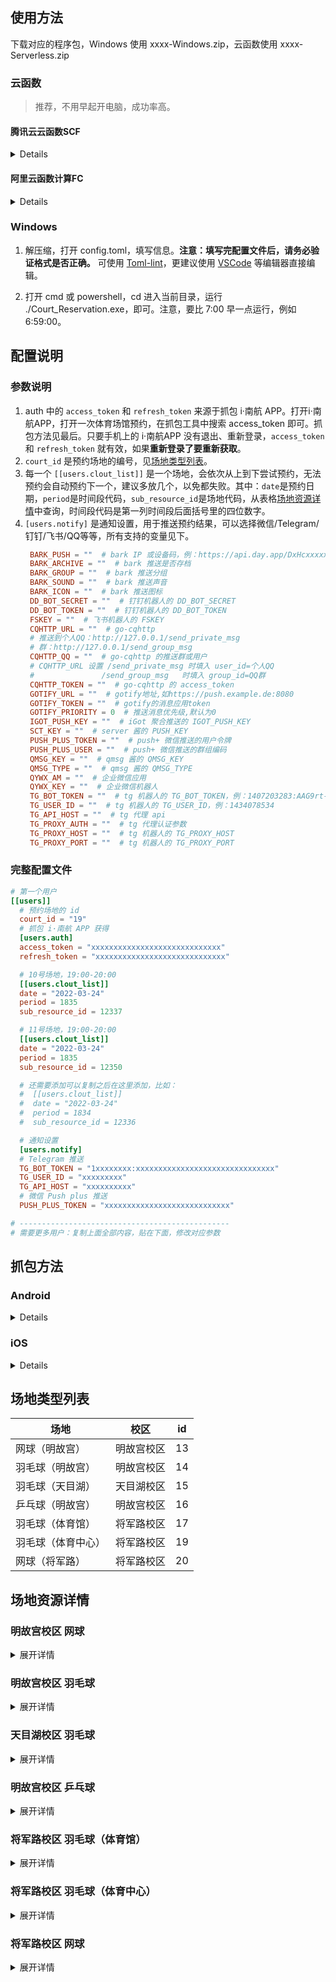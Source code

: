 ## 使用方法

下载对应的程序包，Windows 使用 xxxx-Windows.zip，云函数使用 xxxx-Serverless.zip


### 云函数

> 推荐，不用早起开电脑，成功率高。

#### 腾讯云云函数SCF

<details>

   
1. 打开[腾讯云云函数控制台](https://console.cloud.tencent.com/scf)，登录账号，点击“函数服务”-“新建”。
2. 选择“从头开始”，输入一个函数名。地域在国内随便选择，运行环境为 Python3.7。
   ![](https://s2.loli.net/2022/02/09/BVQ1sZnSfRj2UhF.png)

3. 函数代码部分，选择“本地上传 zip 包”，选择下载的程序包并上传。
   ![](https://s2.loli.net/2022/02/09/HM275iAPhzxRyBn.png)
4. 展开“高级配置”，**修改执行超时时间为 300 秒**。
   
   ![](https://dd-static.jd.com/ddimg/jfs/t1/213763/21/15653/18964/623c2d46E033662ed/d45d80684e2ad1ae.png)
5. 展开触发器配置，选择自定义触发周期，填写 cron 表达式 `30 59 6 日 月 * *`，日和月替换为数字，例如预约 4月1日的，填 `30 59 6 1 4 * *`，意思是 4月1日早上6点59分30秒 运行。
   
   ![](https://dd-static.jd.com/ddimg/jfs/t1/196757/26/21666/35075/623c2d71E4bbc3145/c0ee9611938d07d2.png)
6. 跳转到 **函数管理 - 函数代码**页面，找到 `config.toml`，**填写你的配置**。
7. 点击下方“**部署并测试**”，查看日志测试是否运行正常。

</details>

#### 阿里云函数计算FC

<details>

1. 登录[阿里云函数计算控制台](https://fcnext.console.aliyun.com/overview)，在最上方选择好地域。进入“服务及函数”-“创建服务”，输入名称，点击确定。
   ![](https://s2.loli.net/2022/02/16/pVxDnS1NZrlIAsB.png)

2. 进入创建好的服务，点击**创建函数**，**从零开始创建**。输入**函数名称**，运行环境选择 **Python 3**，触发方式为**通过事件触发**，内存规格选择 **128MB**。
   
3. 创建完成后，进入**函数代码**页面，选择“上传代码”-上传 zip 包，选择下载的 serverless 包并上传。
   
4. 上传后，在编辑器中找到`config.toml`，**填写你的配置**。保存后，点击**部署代码**，再点击**测试函数**。
   
    ![image.png](https://dd-static.jd.com/ddimg/jfs/t1/190778/30/22199/150074/623c2e5aE39b106c1/bf7075e6dfdc34b9.png)
5. 切换到**触发器管理**选项卡，**创建触发器**，选择**定时触发器**，输入**名称**，选择**按照 CRON 表达式触发**，填入 `CRON_TZ=Asia/Shanghai 30 59 6 日 月 *`，日和月替换为数字，例如预约 4月1日的，填 `CRON_TZ=Asia/Shanghai 30 59 6 1 4 *`，意思是 4月1日早上6点59分30秒 运行。
   
   ![image.png](https://dd-static.jd.com/ddimg/jfs/t1/222935/18/13746/25929/623c2fc9E9cb47bcd/dc31ff573079a9da.png)

</details>

### Windows

1. 解压缩，打开 config.toml，填写信息。**注意：填写完配置文件后，请务必验证格式是否正确。** 可使用 [Toml-lint](https://www.toml-lint.com/)，更建议使用 [VSCode](https://code.visualstudio.com/) 等编辑器直接编辑。

2. 打开 cmd 或 powershell，cd 进入当前目录，运行 ./Court_Reservation.exe，即可。注意，要比 7:00 早一点运行，例如 6:59:00。


## 配置说明

### 参数说明

1. auth 中的 `access_token` 和 `refresh_token` 来源于抓包 i·南航 APP。打开i·南航APP，打开一次体育场馆预约，在抓包工具中搜索 access_token 即可。抓包方法见最后。只要手机上的 i·南航APP 没有退出、重新登录，`access_token` 和 `refresh_token` 就有效，如果**重新登录了要重新获取**。
2. `court_id` 是预约场地的编号，见[场地类型列表](#场地类型列表)。
3. 每一个 `[[users.clout_list]]` 是一个场地，会依次从上到下尝试预约，无法预约会自动预约下一个，建议多放几个，以免都失败。其中：`date`是预约日期，`period`是时间段代码，`sub_resource_id`是场地代码，从表格[场地资源详情](#场地资源详情)中查询，时间段代码是第一列时间段后面括号里的四位数字。
4. `[users.notify]` 是通知设置，用于推送预约结果，可以选择微信/Telegram/钉钉/飞书/QQ等等，所有支持的变量见下。
   ```toml
    BARK_PUSH = ""  # bark IP 或设备码，例：https://api.day.app/DxHcxxxxxRxxxxxxcm/
    BARK_ARCHIVE = ""  # bark 推送是否存档
    BARK_GROUP = ""  # bark 推送分组
    BARK_SOUND = ""  # bark 推送声音
    BARK_ICON = ""  # bark 推送图标
    DD_BOT_SECRET = ""  # 钉钉机器人的 DD_BOT_SECRET
    DD_BOT_TOKEN = ""  # 钉钉机器人的 DD_BOT_TOKEN
    FSKEY = ""  # 飞书机器人的 FSKEY
    CQHTTP_URL = ""  # go-cqhttp
    # 推送到个人QQ：http://127.0.0.1/send_private_msg
    # 群：http://127.0.0.1/send_group_msg
    CQHTTP_QQ = ""  # go-cqhttp 的推送群或用户
    # CQHTTP_URL 设置 /send_private_msg 时填入 user_id=个人QQ
    #               /send_group_msg   时填入 group_id=QQ群
    CQHTTP_TOKEN = ""  # go-cqhttp 的 access_token
    GOTIFY_URL = ""  # gotify地址,如https://push.example.de:8080
    GOTIFY_TOKEN = ""  # gotify的消息应用token
    GOTIFY_PRIORITY = 0  # 推送消息优先级,默认为0
    IGOT_PUSH_KEY = ""  # iGot 聚合推送的 IGOT_PUSH_KEY
    SCT_KEY = ""  # server 酱的 PUSH_KEY
    PUSH_PLUS_TOKEN = ""  # push+ 微信推送的用户令牌
    PUSH_PLUS_USER = ""  # push+ 微信推送的群组编码
    QMSG_KEY = ""  # qmsg 酱的 QMSG_KEY
    QMSG_TYPE = ""  # qmsg 酱的 QMSG_TYPE
    QYWX_AM = ""  # 企业微信应用
    QYWX_KEY = ""  # 企业微信机器人
    TG_BOT_TOKEN = ""  # tg 机器人的 TG_BOT_TOKEN，例：1407203283:AAG9rt-6RDaaX0HBLZQq0laNOh898iFYaRQ
    TG_USER_ID = ""  # tg 机器人的 TG_USER_ID，例：1434078534
    TG_API_HOST = ""  # tg 代理 api
    TG_PROXY_AUTH = ""  # tg 代理认证参数
    TG_PROXY_HOST = ""  # tg 机器人的 TG_PROXY_HOST
    TG_PROXY_PORT = ""  # tg 机器人的 TG_PROXY_PORT
   ```



### 完整配置文件
```toml
# 第一个用户
[[users]]
  # 预约场地的 id
  court_id = "19"
  # 抓包 i·南航 APP 获得
  [users.auth]
  access_token = "xxxxxxxxxxxxxxxxxxxxxxxxxxxxx"
  refresh_token = "xxxxxxxxxxxxxxxxxxxxxxxxxxxxx"

  # 10号场地，19:00-20:00
  [[users.clout_list]]
  date = "2022-03-24"
  period = 1835
  sub_resource_id = 12337

  # 11号场地，19:00-20:00
  [[users.clout_list]]
  date = "2022-03-24"
  period = 1835
  sub_resource_id = 12350

  # 还需要添加可以复制之后在这里添加，比如：
  #  [[users.clout_list]]
  #  date = "2022-03-24"
  #  period = 1834
  #  sub_resource_id = 12336

  # 通知设置
  [users.notify]
  # Telegram 推送
  TG_BOT_TOKEN = "1xxxxxxxx:xxxxxxxxxxxxxxxxxxxxxxxxxxxxxxx"
  TG_USER_ID = "xxxxxxxxx"
  TG_API_HOST = "xxxxxxxxxx"
  # 微信 Push plus 推送
  PUSH_PLUS_TOKEN = "xxxxxxxxxxxxxxxxxxxxxxxxxxxx"

# -----------------------------------------------
# 需要更多用户：复制上面全部内容，贴在下面，修改对应参数
```

## 抓包方法


### Android

<details>

#### 下载软件

- [HttpCanary](https://wwz.lanzouq.com/icn7Y01sktrg )
- [VMOS Pro](https://wwz.lanzouq.com/iklVO01sku0f )
- [Root Explorer](https://wwz.lanzouq.com/iDFpQ01skvsj )

以上 [打包下载](https://wwz.lanzouq.com/b00phq9xg?password=7dj6)

#### 搭建环境

1. 打开 HttpCanary，进入设置。选择 “HttpCanary 根证书” 中的 “导出 HttpCanary 根证书”，选择“System Trusted(.0)” 类型导出。
2. 打开 VMOS Pro，下载并添加一个虚拟机，什么版本的虚拟机无所谓，只要有 Root 功能。
3. 进入虚拟机之后，打开设置，勾选超级用户。
4. 打开右下角的 “常用工具”，选择应用或者安装包，导入需要抓包的软件和 Root Explorer。
5. 继续在 “常用工具” 中，选择文件，内部储存，打开路径 “根目录> 内部存储 > HttpCanary>certs”，选择刚才导出的. 0 格式的证书文件，然后导入。
6. 在虚拟机中打开 Root Explorer，它将会请求超级用户访问权限，选择永久记住选择，并允许。
7. 打开 VMOSfiletransferstation 文件夹，找到刚才导入的. 0 格式证书文件，长按文件复制。
8. 进入到根目录，打开路径 “etc/security/cacerts”，将刚才复制的. 0 文件粘贴到这个位置。

#### 开始抓包

1. 打开真机下的 HttpCanary。点击 “目标应用”，选择 VMOS Pro，点击右下角蓝色的圆形按钮开始抓包。
2. 打开 VMOS 虚拟机下的i·南航，并去打一次卡。
3. 返回真机，进入 HttpCanary 再次点击蓝色按钮，关闭抓包。
4. 点击 HttpCanary 右上角三个点里面的过滤，服务器 Host。
5. 勾选 ehall3.nuaa.edu.cn 域名，然后返回到 HttpCanary 主界面。
6. 找到`https://ehall3.nuaa.edu.cn/api/login/nuaa-app-login`，在请求中复制`access_token` 和 `refresh_token` 即可。

</details>

### iOS

<details>

#### 下载 Stream

从 AppStore 下载并安装免费网络调试工具 [Stream](https://apps.apple.com/cn/app/stream/id1312141691)。

![](https://ae04.alicdn.com/kf/H5f90b9f6e3124bd3831c8d331db4d8dfU.png)

#### 配置 HTTPS 抓包

1、打开 APP，点击设置中的“**HTTPS 抓包**”，允许“Stream”添加 VPN 配置。
2、点击“安装 CA 证书”，会跳转到 Safari，提示“此网站正尝试下载一个配置描述文件”，选择“允许”，并在 iPhone/iPad 上安装描述文件。
    ![](https://ae03.alicdn.com/kf/H7df95f4bbc5f4bb2b7cbd99e06faf1fbK.png)
    ![](https://ae02.alicdn.com/kf/Hf4492646cc464514a247f633a97f0759p.png)
3、下载完描述文件后，打开**手机设置-通用-VPN 与设备管理**，在“**已下载的描述文件**”中点击“Stream Generated CA”，点击右上角的“**安装**”。
    ![](https://ae01.alicdn.com/kf/H20ddf5f0f8d141f793c020ce162b5070G.png)
4、回到 Stream，进入步骤二，点击“**去信任证书**”。
    ![](https://ae01.alicdn.com/kf/Hb1e11cff79e54433b4741deffb344bc2s.png)
5、再次进入**手机设置-通用-关于本机**，拉到最下面，点击“**证书信任设置**”，将 Stream 的证书信任开关打开。
    ![](https://ae01.alicdn.com/kf/H32740101f7ef4e9cb113492460da394cV.png)

#### 抓取Cookie

1. 打开 Stream，点击“开始抓包”，然后打开 i·南航 APP，正常提交一次健康打卡。
2. 停止抓包，点击“抓包历史”，选择最近一次的历史记录，点击右上角的搜索按钮，搜索“refresh_token”关键字。
    ![H22f48e924b514f82a72971d819faea491.png](https://ae01.alicdn.com/kf/He104609480dd4438b198305c64abb6e4N.png)
3. 找到`https://ehall3.nuaa.edu.cn/api/login/nuaa-app-login`请求，切换到“请求”选项卡，从“请求头部”中复制`refresh_token`和`access_token`冒号后面的内容。
</details>

## 场地类型列表

| 场地               | 校区       | id  |
| ------------------ | ---------- | --- |
| 网球（明故宫）     | 明故宫校区 | 13  |
| 羽毛球（明故宫）   | 明故宫校区 | 14  |
| 羽毛球（天目湖）   | 天目湖校区 | 15  |
| 乒乓球（明故宫）   | 明故宫校区 | 16  |
| 羽毛球（体育馆）   | 将军路校区 | 17  |
| 羽毛球（体育中心） | 将军路校区 | 19  |
| 网球（将军路）     | 将军路校区 | 20  |

## 场地资源详情

### 明故宫校区 网球

<details>
  <summary>展开详情</summary>

|                        |  1号  |  2号  |  3号  |  4号  |
| :--------------------: | :---: | :---: | :---: | :---: |
| 08:00-09:00 (**1475**) | 11987 | 12000 | 12013 | 12026 |
| 09:00-10:00 (**1476**) | 11988 | 12001 | 12014 | 12027 |
| 10:00-11:00 (**1477**) | 11989 | 12002 | 12015 | 12028 |
| 11:00-12:00 (**1478**) | 11990 | 12003 | 12016 | 12029 |
| 12:00-13:00 (**1479**) | 11991 | 12004 | 12017 | 12030 |
| 13:00-14:00 (**1480**) | 11992 | 12005 | 12018 | 12031 |
| 14:00-15:00 (**1481**) | 11993 | 12006 | 12019 | 12032 |
| 15:00-16:00 (**1482**) | 11994 | 12007 | 12020 | 12033 |
| 16:00-17:00 (**1483**) | 11995 | 12008 | 12021 | 12034 |
| 17:00-18:00 (**1484**) | 11996 | 12009 | 12022 | 12035 |
| 18:00-19:00 (**1485**) | 11997 | 12010 | 12023 | 12036 |
| 19:00-20:00 (**1486**) | 11998 | 12011 | 12024 | 12037 |
| 20:00-21:00 (**1487**) | 11999 | 12012 | 12025 | 12038 |
</details>

### 明故宫校区 羽毛球

<details>
  <summary>展开详情</summary>
  
|                        |  1号  |  2号  |  3号  |  4号  |  5号  |  6号  |
| :--------------------: | :---: | :---: | :---: | :---: | :---: | :---: |
| 08:00-09:00 (**1363**) | 11234 | 11245 | 11256 | 11267 | 11278 | 11289 |
| 09:00-10:00 (**1364**) | 11235 | 11246 | 11257 | 11268 | 11279 | 11290 |
| 10:00-11:00 (**1365**) | 11233 | 11244 | 11255 | 11266 | 11277 | 11288 |
| 11:00-12:00 (**1366**) | 11236 | 11247 | 11258 | 11269 | 11280 | 11291 |
| 14:00-15:00 (**1367**) | 11237 | 11248 | 11259 | 11270 | 11281 | 11292 |
| 15:00-16:00 (**1368**) | 11227 | 11238 | 11249 | 11260 | 11271 | 11282 |
| 16:00-17:00 (**1369**) | 11228 | 11239 | 11250 | 11261 | 11272 | 11283 |
| 17:00-18:00 (**1370**) | 11229 | 11240 | 11251 | 11262 | 11273 | 11284 |
| 18:00-19:00 (**1371**) | 11230 | 11241 | 11252 | 11263 | 11274 | 11285 |
| 19:00-20:00 (**1372**) | 11231 | 11242 | 11253 | 11264 | 11275 | 11286 |
| 20:00-21:00 (**1373**) | 11232 | 11243 | 11254 | 11265 | 11276 | 11287 |
</details>

### 天目湖校区 羽毛球

<details>
  <summary>展开详情</summary>

|                        |  1号  |  2号  |  3号  |  4号  |  5号  |  6号  |
| :--------------------: | :---: | :---: | :---: | :---: | :---: | :---: |
| 08:00-09:00 (**1449**) | 11857 | 11870 | 11883 | 11896 | 11909 | 11922 |
| 09:00-10:00 (**1450**) | 11858 | 11871 | 11884 | 11897 | 11910 | 11923 |
| 10:00-11:00 (**1451**) | 11859 | 11872 | 11885 | 11898 | 11911 | 11924 |
| 11:00-12:00 (**1452**) | 11860 | 11873 | 11886 | 11899 | 11912 | 11925 |
| 12:00-13:00 (**1453**) | 11861 | 11874 | 11887 | 11900 | 11913 | 11926 |
| 13:00-14:00 (**1454**) | 11862 | 11875 | 11888 | 11901 | 11914 | 11927 |
| 14:00-15:00 (**1455**) | 11863 | 11876 | 11889 | 11902 | 11915 | 11928 |
| 15:00-16:00 (**1456**) | 11864 | 11877 | 11890 | 11903 | 11916 | 11929 |
| 16:00-17:00 (**1457**) | 11865 | 11878 | 11891 | 11904 | 11917 | 11930 |
| 17:00-18:00 (**1458**) | 11866 | 11879 | 11892 | 11905 | 11918 | 11931 |
| 18:00-19:00 (**1459**) | 11867 | 11880 | 11893 | 11906 | 11919 | 11932 |
| 19:00-20:00 (**1460**) | 11868 | 11881 | 11894 | 11907 | 11920 | 11933 |
| 20:00-21:00 (**1461**) | 11869 | 11882 | 11895 | 11908 | 11921 | 11934 |
</details>

### 明故宫校区 乒乓球 

<details>
  <summary>展开详情</summary>
  
|                        |  1号  |  2号  |  3号  |  4号  |  5号  |  6号  |  7号  |  8号  |  9号  | 10号  | 11号  | 12号  | 13号  | 14号  | 15号  | 16号  | 17号  | 18号  | 19号  |
| :--------------------: | :---: | :---: | :---: | :---: | :---: | :---: | :---: | :---: | :---: | :---: | :---: | :---: | :---: | :---: | :---: | :---: | :---: | :---: | :---: |
| 08:00-09:00 (**2080**) | 12596 | 12607 | 12618 | 12629 | 12640 | 12651 | 12662 | 12673 | 12684 | 12695 | 12706 | 12717 | 12728 | 12739 | 12750 | 12761 | 12772 | 12783 | 12794 |
| 09:00-10:00 (**2081**) | 12597 | 12608 | 12619 | 12630 | 12641 | 12652 | 12663 | 12674 | 12685 | 12696 | 12707 | 12718 | 12729 | 12740 | 12751 | 12762 | 12773 | 12784 | 12795 |
| 10:00-11:00 (**2082**) | 12598 | 12609 | 12620 | 12631 | 12642 | 12653 | 12664 | 12675 | 12686 | 12697 | 12708 | 12719 | 12730 | 12741 | 12752 | 12763 | 12774 | 12785 | 12796 |
| 11:00-12:00 (**2083**) | 12599 | 12610 | 12621 | 12632 | 12643 | 12654 | 12665 | 12676 | 12687 | 12698 | 12709 | 12720 | 12731 | 12742 | 12753 | 12764 | 12775 | 12786 | 12797 |
| 14:00-15:00 (**2084**) | 12600 | 12611 | 12622 | 12633 | 12644 | 12655 | 12666 | 12677 | 12688 | 12699 | 12710 | 12721 | 12732 | 12743 | 12754 | 12765 | 12776 | 12787 | 12798 |
| 15:00-16:00 (**2085**) | 12601 | 12612 | 12623 | 12634 | 12645 | 12656 | 12667 | 12678 | 12689 | 12700 | 12711 | 12722 | 12733 | 12744 | 12755 | 12766 | 12777 | 12788 | 12799 |
| 16:00-17:00 (**2086**) | 12602 | 12613 | 12624 | 12635 | 12646 | 12657 | 12668 | 12679 | 12690 | 12701 | 12712 | 12723 | 12734 | 12745 | 12756 | 12767 | 12778 | 12789 | 12800 |
| 17:00-18:00 (**2087**) | 12603 | 12614 | 12625 | 12636 | 12647 | 12658 | 12669 | 12680 | 12691 | 12702 | 12713 | 12724 | 12735 | 12746 | 12757 | 12768 | 12779 | 12790 | 12801 |
| 18:00-19:00 (**2088**) | 12604 | 12615 | 12626 | 12637 | 12648 | 12659 | 12670 | 12681 | 12692 | 12703 | 12714 | 12725 | 12736 | 12747 | 12758 | 12769 | 12780 | 12791 | 12802 |
| 19:00-20:00 (**2089**) | 12605 | 12616 | 12627 | 12638 | 12649 | 12660 | 12671 | 12682 | 12693 | 12704 | 12715 | 12726 | 12737 | 12748 | 12759 | 12770 | 12781 | 12792 | 12803 |
| 20:00-21:00 (**2090**) | 12606 | 12617 | 12628 | 12639 | 12650 | 12661 | 12672 | 12683 | 12694 | 12705 | 12716 | 12727 | 12738 | 12749 | 12760 | 12771 | 12782 | 12793 | 12804 |
</details>

### 将军路校区 羽毛球（体育馆）

<details>
  <summary>展开详情</summary>
  
|                        |  1号  |  2号  |  3号  |  4号  |  5号  |  6号  |  7号  |  8号  |  9号  | 10号  |
| :--------------------: | :---: | :---: | :---: | :---: | :---: | :---: | :---: | :---: | :---: | :---: |
| 08:00-09:00 (**1411**) | 11566 | 11579 | 11592 | 11605 | 11618 | 11631 | 11644 | 11657 | 11670 | 11683 |
| 09:00-10:00 (**1412**) | 11567 | 11580 | 11593 | 11606 | 11619 | 11632 | 11645 | 11658 | 11671 | 11684 |
| 10:00-11:00 (**1413**) | 11568 | 11581 | 11594 | 11607 | 11620 | 11633 | 11646 | 11659 | 11672 | 11685 |
| 11:00-12:00 (**1414**) | 11569 | 11582 | 11595 | 11608 | 11621 | 11634 | 11647 | 11660 | 11673 | 11686 |
| 12:00-13:00 (**1415**) | 11570 | 11583 | 11596 | 11609 | 11622 | 11635 | 11648 | 11661 | 11674 | 11687 |
| 13:00-14:00 (**1416**) | 11571 | 11584 | 11597 | 11610 | 11623 | 11636 | 11649 | 11662 | 11675 | 11688 |
| 14:00-15:00 (**1417**) | 11572 | 11585 | 11598 | 11611 | 11624 | 11637 | 11650 | 11663 | 11676 | 11689 |
| 15:00-16:00 (**1418**) | 11573 | 11586 | 11599 | 11612 | 11625 | 11638 | 11651 | 11664 | 11677 | 11690 |
| 16:00-17:00 (**1419**) | 11574 | 11587 | 11600 | 11613 | 11626 | 11639 | 11652 | 11665 | 11678 | 11691 |
| 17:00-18:00 (**1420**) | 11562 | 11575 | 11588 | 11601 | 11614 | 11627 | 11640 | 11653 | 11666 | 11679 |
| 18:00-19:00 (**1421**) | 11563 | 11576 | 11589 | 11602 | 11615 | 11628 | 11641 | 11654 | 11667 | 11680 |
| 19:00-20:00 (**1422**) | 11564 | 11577 | 11590 | 11603 | 11616 | 11629 | 11642 | 11655 | 11668 | 11681 |
| 20:00-21:00 (**1423**) | 11565 | 11578 | 11591 | 11604 | 11617 | 11630 | 11643 | 11656 | 11669 | 11682 |

</details>

### 将军路校区 羽毛球（体育中心）

<details>
  <summary>展开详情</summary>
  

|                        |  1号  |  2号  |  3号  |  4号  |  5号  |  6号  |  7号  |  8号  |  9号  | 10号  | 11号  | 12号  | 13号  | 14号  | 15号  | 16号  | 17号  |
| :--------------------: | :---: | :---: | :---: | :---: | :---: | :---: | :---: | :---: | :---: | :---: | :---: | :---: | :---: | :---: | :---: | :---: | :---: |
| 08:00-09:00 (**1837**) | 12222 | 12235 | 12248 | 12261 | 12274 | 12287 | 12300 | 12313 | 12326 | 12339 | 12352 | 12365 | 12378 | 12391 | 12404 | 12417 | 12430 |
| 09:00-10:00 (**1825**) | 12210 | 12223 | 12236 | 12249 | 12262 | 12275 | 12288 | 12301 | 12314 | 12327 | 12340 | 12353 | 12366 | 12379 | 12392 | 12405 | 12418 |
| 10:00-11:00 (**1826**) | 12211 | 12224 | 12237 | 12250 | 12263 | 12276 | 12289 | 12302 | 12315 | 12328 | 12341 | 12354 | 12367 | 12380 | 12393 | 12406 | 12419 |
| 11:00-12:00 (**1827**) | 12212 | 12225 | 12238 | 12251 | 12264 | 12277 | 12290 | 12303 | 12316 | 12329 | 12342 | 12355 | 12368 | 12381 | 12394 | 12407 | 12420 |
| 12:00-13:00 (**1828**) | 12213 | 12226 | 12239 | 12252 | 12265 | 12278 | 12291 | 12304 | 12317 | 12330 | 12343 | 12356 | 12369 | 12382 | 12395 | 12408 | 12421 |
| 13:00-14:00 (**1829**) | 12214 | 12227 | 12240 | 12253 | 12266 | 12279 | 12292 | 12305 | 12318 | 12331 | 12344 | 12357 | 12370 | 12383 | 12396 | 12409 | 12422 |
| 14:00-15:00 (**1830**) | 12215 | 12228 | 12241 | 12254 | 12267 | 12280 | 12293 | 12306 | 12319 | 12332 | 12345 | 12358 | 12371 | 12384 | 12397 | 12410 | 12423 |
| 15:00-16:00 (**1831**) | 12216 | 12229 | 12242 | 12255 | 12268 | 12281 | 12294 | 12307 | 12320 | 12333 | 12346 | 12359 | 12372 | 12385 | 12398 | 12411 | 12424 |
| 16:00-17:00 (**1832**) | 12217 | 12230 | 12243 | 12256 | 12269 | 12282 | 12295 | 12308 | 12321 | 12334 | 12347 | 12360 | 12373 | 12386 | 12399 | 12412 | 12425 |
| 17:00-18:00 (**1833**) | 12218 | 12231 | 12244 | 12257 | 12270 | 12283 | 12296 | 12309 | 12322 | 12335 | 12348 | 12361 | 12374 | 12387 | 12400 | 12413 | 12426 |
| 18:00-19:00 (**1834**) | 12219 | 12232 | 12245 | 12258 | 12271 | 12284 | 12297 | 12310 | 12323 | 12336 | 12349 | 12362 | 12375 | 12388 | 12401 | 12414 | 12427 |
| 19:00-20:00 (**1835**) | 12220 | 12233 | 12246 | 12259 | 12272 | 12285 | 12298 | 12311 | 12324 | 12337 | 12350 | 12363 | 12376 | 12389 | 12402 | 12415 | 12428 |
| 20:00-21:00 (**1836**) | 12221 | 12234 | 12247 | 12260 | 12273 | 12286 | 12299 | 12312 | 12325 | 12338 | 12351 | 12364 | 12377 | 12390 | 12403 | 12416 | 12429 |

</details>

### 将军路校区 网球

<details>
  <summary>展开详情</summary>
  

|                        |  1号  |  2号  |  3号  |  4号  |  5号  |  6号  |
| :--------------------: | :---: | :---: | :---: | :---: | :---: | :---: |
| 08:00-09:00 (**1325**) | 11089 | 11102 | 11115 | 11128 | 11141 | 11154 |
| 09:00-10:00 (**1326**) | 11090 | 11103 | 11116 | 11129 | 11142 | 11155 |
| 10:00-11:00 (**1327**) | 11091 | 11104 | 11117 | 11130 | 11143 | 11156 |
| 11:00-12:00 (**1328**) | 11092 | 11105 | 11118 | 11131 | 11144 | 11157 |
| 12:00-13:00 (**1329**) | 11093 | 11106 | 11119 | 11132 | 11145 | 11158 |
| 13:00-14:00 (**1330**) | 11094 | 11107 | 11120 | 11133 | 11146 | 11159 |
| 14:00-15:00 (**1331**) | 11095 | 11108 | 11121 | 11134 | 11147 | 11160 |
| 15:00-16:00 (**1332**) | 11096 | 11109 | 11122 | 11135 | 11148 | 11161 |
| 16:00-17:00 (**1333**) | 11097 | 11110 | 11123 | 11136 | 11149 | 11162 |
| 17:00-18:00 (**1334**) | 11098 | 11111 | 11124 | 11137 | 11150 | 11163 |
| 18:00-19:00 (**1335**) | 11099 | 11112 | 11125 | 11138 | 11151 | 11164 |
| 19:00-20:00 (**1336**) | 11100 | 11113 | 11126 | 11139 | 11152 | 11165 |
| 20:00-21:00 (**1337**) | 11101 | 11114 | 11127 | 11140 | 11153 | 11166 |

</details>